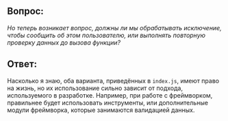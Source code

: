 ## Вопрос:
*Но теперь возникает вопрос, должны ли мы обрабатывать исключение,
 чтобы сообщить об этом пользователю, или выполнять повторную проверку
 данных до вызова функции?*
 
## Ответ:

Насколько я знаю, оба варианта, приведённых в `index.js`, имеют право на жизнь,
но их использование сильно зависит от подхода, используемого в разработке.
Например, при работе с фреймворком, правильнее будет использовать инструменты,
или дополнительные модули фреймворка, которые занимаются валидацией данных.